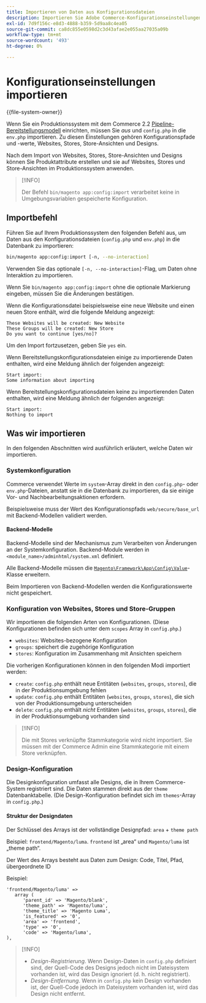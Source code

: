 ```yaml
---
title: Importieren von Daten aus Konfigurationsdateien
description: Importieren Sie Adobe Commerce-Konfigurationseinstellungen aus Konfigurationsdateien.
exl-id: 7d9f156c-e8d3-4888-b359-5d9aa8c4ea05
source-git-commit: ca8dc855e0598d2c3d43afae2e055aa27035a09b
workflow-type: tm+mt
source-wordcount: '493'
ht-degree: 0%

---
```


# Konfigurationseinstellungen importieren

{{file-system-owner}}

Wenn Sie ein Produktionssystem mit dem Commerce 2.2 [Pipeline-Bereitstellungsmodell](../deployment/technical-details.md) einrichten, müssen Sie _aus_ und `config.php` in die `env.php` importieren.
Zu diesen Einstellungen gehören Konfigurationspfade und -werte, Websites, Stores, Store-Ansichten und Designs.

Nach dem Import von Websites, Stores, Store-Ansichten und Designs können Sie Produktattribute erstellen und sie auf Websites, Stores und Store-Ansichten im Produktionssystem anwenden.

>[!INFO]
>
>Der Befehl `bin/magento app:config:import` verarbeitet keine in Umgebungsvariablen gespeicherte Konfiguration.

## Importbefehl

Führen Sie auf Ihrem Produktionssystem den folgenden Befehl aus, um Daten aus den Konfigurationsdateien (`config.php` und `env.php`) in die Datenbank zu importieren:

```bash
bin/magento app:config:import [-n, --no-interaction]
```

Verwenden Sie das optionale `[-n, --no-interaction]`-Flag, um Daten ohne Interaktion zu importieren.

Wenn Sie `bin/magento app:config:import` ohne die optionale Markierung eingeben, müssen Sie die Änderungen bestätigen.

Wenn die Konfigurationsdatei beispielsweise eine neue Website und einen neuen Store enthält, wird die folgende Meldung angezeigt:

```
These Websites will be created: New Website
These Groups will be created: New Store
Do you want to continue [yes/no]?
```

Um den Import fortzusetzen, geben Sie `yes` ein.

Wenn Bereitstellungskonfigurationsdateien einige zu importierende Daten enthalten, wird eine Meldung ähnlich der folgenden angezeigt:

```
Start import:
Some information about importing
```

Wenn Bereitstellungskonfigurationsdateien keine zu importierenden Daten enthalten, wird eine Meldung ähnlich der folgenden angezeigt:

```
Start import:
Nothing to import
```

## Was wir importieren

In den folgenden Abschnitten wird ausführlich erläutert, welche Daten wir importieren.

### Systemkonfiguration

Commerce verwendet Werte im `system`-Array direkt in den `config.php`- oder `env.php`-Dateien, anstatt sie in die Datenbank zu importieren, da sie einige Vor- und Nachbearbeitungsaktionen erfordern.

Beispielsweise muss der Wert des Konfigurationspfads `web/secure/base_url` mit Backend-Modellen validiert werden.

#### Backend-Modelle

Backend-Modelle sind der Mechanismus zum Verarbeiten von Änderungen an der Systemkonfiguration.
Backend-Module werden in `<module_name>/adminhtml/system.xml` definiert.

Alle Backend-Modelle müssen die [`Magento\Framework\App\Config\Value`](https://github.com/magento/magento2/blob/2.4/lib/internal/Magento/Framework/App/Config/Value.php)-Klasse erweitern.

Beim Importieren von Backend-Modellen werden die Konfigurationswerte nicht gespeichert.

### Konfiguration von Websites, Stores und Store-Gruppen

Wir importieren die folgenden Arten von Konfigurationen.
(Diese Konfigurationen befinden sich unter dem `scopes` Array in `config.php`.)

- `websites`: Websites-bezogene Konfiguration
- `groups`: speichert die zugehörige Konfiguration
- `stores`: Konfiguration im Zusammenhang mit Ansichten speichern

Die vorherigen Konfigurationen können in den folgenden Modi importiert werden:

- `create`: `config.php` enthält neue Entitäten (`websites`, `groups`, `stores`), die in der Produktionsumgebung fehlen
- `update`: `config.php` enthält Entitäten (`websites`, `groups`, `stores`), die sich von der Produktionsumgebung unterscheiden
- `delete`: `config.php` enthält _nicht_ Entitäten (`websites`, `groups`, `stores`), die in der Produktionsumgebung vorhanden sind

>[!INFO]
>
>Die mit Stores verknüpfte Stammkategorie wird nicht importiert. Sie müssen mit der Commerce Admin eine Stammkategorie mit einem Store verknüpfen.

### Design-Konfiguration

Die Designkonfiguration umfasst alle Designs, die in Ihrem Commerce-System registriert sind. Die Daten stammen direkt aus der `theme` Datenbanktabelle. (Die Design-Konfiguration befindet sich im `themes`-Array in `config.php`.)

#### Struktur der Designdaten

Der Schlüssel des Arrays ist der vollständige Designpfad: `area` + `theme path`

Beispiel: `frontend/Magento/luma`.
`frontend` ist „area“ und `Magento/luma` ist „theme path“.

Der Wert des Arrays besteht aus Daten zum Design: Code, Titel, Pfad, übergeordnete ID

Beispiel:

```php?start_inline=1
'frontend/Magento/luma' =>
   array (
      'parent_id' => 'Magento/blank',
      'theme_path' => 'Magento/luma',
      'theme_title' => 'Magento Luma',
      'is_featured' => '0',
      'area' => 'frontend',
      'type' => '0',
      'code' => 'Magento/luma',
),
```

>[!INFO]
>
>- _Design-Registrierung_. Wenn Design-Daten in `config.php` definiert sind, der Quell-Code des Designs jedoch nicht im Dateisystem vorhanden ist, wird das Design ignoriert (d. h. nicht registriert).
>- _Design-Entfernung_. Wenn in `config.php` kein Design vorhanden ist, der Quell-Code jedoch im Dateisystem vorhanden ist, wird das Design nicht entfernt.
